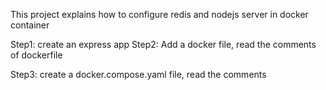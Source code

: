 This project explains how to configure redis and nodejs server in docker container

Step1: create an express app
Step2: Add a docker file, read the comments of dockerfile 

Step3: create a docker.compose.yaml file, read the comments
